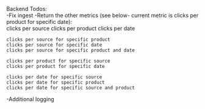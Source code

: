 Backend Todos:  
-Fix ingest
-Return the other metrics (see below- current metric is clicks per product for specific date):  
    clicks per source
    clicks per product
    clicks per date

    clicks per source for specific product
    clicks per source for specific date
    clicks per source for specific product and date

    clicks per product for specific source
    clicks per product for specific date

    clicks per date for specific source
    clicks per date for specific product
    clicks per date for specific source and product
-Additional logging
